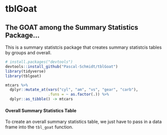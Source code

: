 # tblGoat

## The GOAT among the Summary Statistics Package... 

This is a summary statistcis package that creates summary statistcis tables by groups and overall. 

```r
# install.packages("devtools")
devtools::install_github("Pascal-Schmidt/tblGoat")
library(tidyverse)
library(tblgoat)

mtcars %>%
  dplyr::mutate_at(vars("cyl", "am", "vs", "gear", "carb"), 
                   .funs = ~ as.factor(.)) %>%
  dplyr::as_tibble() -> mtcars
```

#### Overall Summary Statistics Table

To create an overall summary statistics table, we just have to pass in a data frame into the `tbl_goat` function. 


